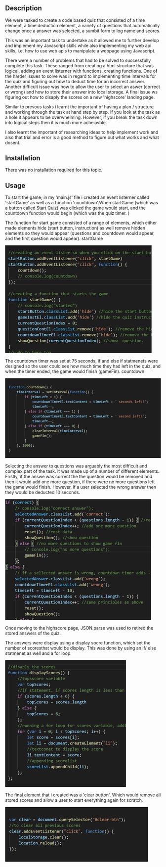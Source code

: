 # <Create a time based quiz>

## Description
We were tasked to create a code based quiz that consisted of a time element, a time deduction element, a variety of questions that automatically change once a answer was selected, a sumbit form to log name and scores. 

This was an important task to undertake as it allowed me to further develop and implement my Javascript skills while also implementing my web api skills, i.e. how to use web apis to manipulate a webpage using Javascript. 

There were a number of problems that had to be solved to successfully complete this task. These ranged from creating a html structure that was logical, adding an event listerner with functions, creating functions. One of the harder issues to solve was in regard to implementing time intervals for the quiz and figuring out how to deduct time for an incorrect answer. Another difficult issue was how to allow the user to select an aswer (correct or wrong) and how to store their answer into local storage. A final issue ws figuring out how to disaply the scores on a new 'highscore' landing page. 


Similar to prevous tasks i learnt the important of having a plan / structure and working through the task at hand step by step. If you look at the task as a hole it appears to be overwhelming. However, if you break the task down into logical steps then it is much more acheiavble. 

I also learnt the important of researching ideas to help implement work and also that trial and error is a good method to figure out what works and what dosent. 


## Installation
There was no installation required for this topic. 

## Usage

To start the game; in my 'main.js' file i created an event listerner called 'startGame' as well as a function 'countdown'.When startGame (which was a button called Start Quiz) was clicked the game would start, and the countdown function would begin (which was the quiz timer. ) 

The function for start game consisted of a range of elements, which either made elements hide (start button, instruction) as well remove hidden elements so they would appear (questions and countdown would appear, and the first question would appear). startGame 

![startGame](assets/screenshots/startGame.png)

The countdown timer was set at 75 seconds, if and else if statmenets were designed so the user could see how much time they had left in the quiz, and when the timer ended, the game would finish (gameFin). countdown

![countdown](assets/screenshots/countdown.png)

Selecting the answer to questions was arguably the most difficult and complex part of the task. 
It was made up of a number of different elements. 
Firstly, if the answe was correct the the question would be removed and then it would add one more question, if there were no more questions left the game would finish. 
However, if a user selected the wrong answer then they would be deducted 10 seconds. 

![selected](assets/screenshots/selected.png)

Once moving to the highscore page, JSON.parse was used to retired the stored answers of the quiz. 

The answers were display using a display socre function, which set the number of scoresthat would be display. This was done by using an if/ else statmenet as well and a for loop. 

![scores](assets/screenshots/scores.png)

The final element that i created was a 'clear button'. Which would remove all stored scores and allow a user to start everything again for scratch. 

![clear](assets/screenshots/clear.png)